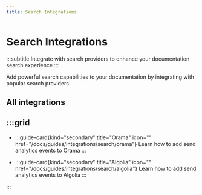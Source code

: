 ```yaml
---
title: Search Integrations
---
```


# Search Integrations 
:::subtitle
Integrate with search providers to enhance your documentation search experience
:::

Add powerful search capabilities to your documentation by integrating with popular search providers.

## All integrations
:::grid
- 
  - 
    :::guide-card{kind="secondary" title="Orama" icon="<Icon name='code'/>" href="/docs/guides/integrations/search/orama"}
    Learn how to add send analytics events to Orama
    :::
    
  - 
    :::guide-card{kind="secondary" title="Algolia" icon="<Icon name='docs:algolia'/>" href="/docs/guides/integrations/search/algolia"}
    Learn how to add send analytics events to Algolia
    :::

:::


